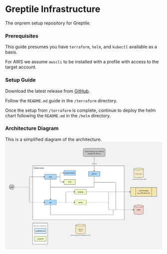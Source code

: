 # Greptile Infrastructure

The onprem setup repository for Greptile.

### Prerequisites

This guide presumes you have `terraform`, `helm`, and `kubectl` available as a basis.

For AWS we assume `awscli` to be installed with a profile with access to the target account. 

### Setup Guide

Download the latest release from [GitHub](https://github.com/greptileai/akupara). 

Follow the `README.md` guide in the `/terraform` directory.

Once the setup from `/terraform` is complete, continue to deploy the helm chart following the `README.md` in the `/helm` directory.


### Architecture Diagram
This is a simplified diagram of the architecture.
![architecture](OnPremArchitechture.jpg)
